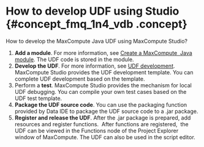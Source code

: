 # How to develop UDF using Studio {#concept_fmq_1n4_vdb .concept}

How to develop the MaxCompute Java UDF using MaxCompute Studio?

1.  **Add a module**. For more information, see [Create a MaxCompute  Java module](EN-US_TP_12129.dita). The UDF code is stored in the module.
2.  **Develop the UDF**. For more information, see [UDF development](EN-US_TP_12130.dita).  MaxCompute Studio provides the UDF development template. You can complete UDF development based on the template.
3.  Perform a **test**. MaxCompute Studio provides the mechanism for local UDF debugging. You can compile your own test cases based on the UDF test template.
4.  **Package the UDF source code**. You can use the packaging function provided by Data IDE to package the UDF source code to a .jar package.
5.  **Register and release the UDF**. After the .jar package is prepared, add resources and register functions.  After functions are registered,  the UDF can be viewed in the Functions node of the Project Explorer window of MaxCompute. The UDF can also be used in the script editor.

